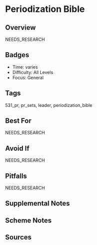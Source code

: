 # Periodization Bible


## Overview
NEEDS_RESEARCH

## Badges
- Time: varies
- Difficulty: All Levels
- Focus: General

## Tags
531_pr, pr_sets, leader, periodization_bible

## Best For
NEEDS_RESEARCH

## Avoid If
NEEDS_RESEARCH

## Pitfalls
NEEDS_RESEARCH

## Supplemental Notes


## Scheme Notes


## Sources

